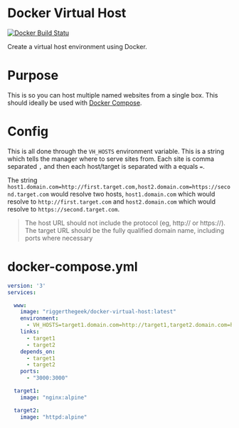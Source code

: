 # Docker Virtual Host

[![Docker Build Statu](https://img.shields.io/docker/build/riggerthegeek/docker-virtual-host.svg)]()

Create a virtual host environment using Docker.

# Purpose

This is so you can host multiple named websites from a single box. This should ideally be used with 
[Docker Compose](https://docs.docker.com/compose).

# Config

This is all done through the `VH_HOSTS` environment variable. This is a string which tells the manager where to serve
sites from. Each site is comma separated `,` and then each host/target is separated with a equals `=`.

The string `host1.domain.com=http://first.target.com,host2.domain.com=https://second.target.com` would resolve two
hosts, `host1.domain.com` which would resolve to `http://first.target.com` and `host2.domain.com` which would resolve
to `https://second.target.com`.

> The host URL should not include the protocol (eg, http:// or https://). The target URL should be the fully qualified
> domain name, including ports where necessary

# docker-compose.yml

```yaml
version: '3'
services:

  www:
    image: "riggerthegeek/docker-virtual-host:latest"
    environment:
      - VH_HOSTS=target1.domain.com=http://target1,target2.domain.com=http://target2
    links:
      - target1
      - target2
    depends_on:
      - target1
      - target2
    ports:
      - "3000:3000"

  target1:
    image: "nginx:alpine"

  target2:
    image: "httpd:alpine"
```
